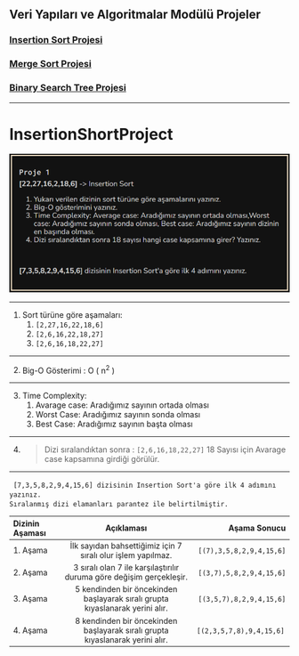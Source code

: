 
## Veri Yapıları ve Algoritmalar Modülü Projeler
### [Insertion Sort Projesi](/project1.md)
### [Merge Sort Projesi](/project2.md) 
### [Binary Search Tree Projesi](/project3.md)
---
# InsertionShortProject
![Project 1](project1.png)

---
1. Sort türüne göre aşamaları:
    1. ``[2,27,16,22,18,6]``
    2. ``[2,6,16,22,18,27]``
    3. ``[2,6,16,18,22,27]``
---
2. Big-O Gösterimi :
   O ( n<sup>2</sub></sup> )

---

3. Time Complexity:
    1. Avarage case: Aradığımız sayının ortada olması
    2. Worst Case: Aradığımız sayının sonda olması
    3. Best Case: Aradığımız sayının başta olması
---    
4. > Dizi sıralandıktan sonra : ``[2,6,16,18,22,27]`` 18 Sayısı için Avarage case kapsamına girdiği görülür.
---
```` [7,3,5,8,2,9,4,15,6] dizisinin Insertion Sort'a göre ilk 4 adımını yazınız.````<br>
````Sıralanmış dizi elamanları parantez ile belirtilmiştir.  ````


| Dizinin Aşaması|  Açıklaması| Aşama Sonucu|
| :--- | :---: | ---: |
| 1. Aşama| İlk sayıdan bahsettiğimiz için 7 sıralı olur işlem yapılmaz.| ``[(7),3,5,8,2,9,4,15,6]`` |
| 2. Aşama| 3 sıralı olan 7 ile karşılaştırılır duruma göre değişim gerçekleşir. | ``[(3,7),5,8,2,9,4,15,6]`` |
| 3. Aşama| 5 kendinden bir öncekinden başlayarak sıralı grupta kıyaslanarak yerini alır.| ``[(3,5,7),8,2,9,4,15,6]`` |
| 4. Aşama| 8 kendinden bir öncekinden başlayarak sıralı grupta kıyaslanarak yerini alır.|``[(2,3,5,7,8),9,4,15,6] `` |
  

